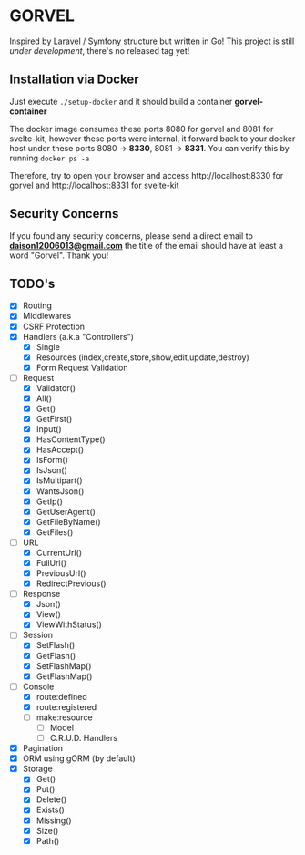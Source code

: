 # GORVEL

Inspired by Laravel / Symfony structure but written in Go!
This project is still *under development*, there's no released tag yet!

## Installation via Docker

Just execute `./setup-docker` and it should build a container **gorvel-container**

The docker image consumes these ports 8080 for gorvel and 8081 for svelte-kit, however these ports were internal, it forward back to your docker host under these ports 8080 -> **8330**, 8081 -> **8331**. You can verify this by running `docker ps -a`

Therefore, try to open your browser and access http://localhost:8330 for gorvel and http://localhost:8331 for svelte-kit

## Security Concerns

If you found any security concerns, please send a direct email to **daison12006013@gmail.com** the title of the email should have at least a word "Gorvel". Thank you!

## TODO's

- [x] Routing
- [x] Middlewares
- [x] CSRF Protection
- [x] Handlers (a.k.a "Controllers")
  - [x] Single
  - [x] Resources (index,create,store,show,edit,update,destroy)
  - [x] Form Request Validation
- [ ] Request
  - [x] Validator()
  - [x] All()
  - [x] Get()
  - [x] GetFirst()
  - [x] Input()
  - [x] HasContentType()
  - [x] HasAccept()
  - [x] IsForm()
  - [x] IsJson()
  - [x] IsMultipart()
  - [x] WantsJson()
  - [x] GetIp()
  - [x] GetUserAgent()
  - [x] GetFileByName()
  - [x] GetFiles()
- [ ] URL
  - [x] CurrentUrl()
  - [x] FullUrl()
  - [x] PreviousUrl()
  - [x] RedirectPrevious()
- [ ] Response
  - [x] Json()
  - [x] View()
  - [x] ViewWithStatus()
- [ ] Session
  - [x] SetFlash()
  - [x] GetFlash()
  - [x] SetFlashMap()
  - [x] GetFlashMap()
- [ ] Console
  - [x] route:defined
  - [x] route:registered
  - [ ] make:resource
    - [ ] Model
    - [ ] C.R.U.D. Handlers
- [x] Pagination
- [x] ORM using gORM (by default)
- [x] Storage
  - [x] Get()
  - [x] Put()
  - [x] Delete()
  - [x] Exists()
  - [x] Missing()
  - [x] Size()
  - [x] Path()
